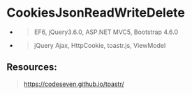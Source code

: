 # CookiesJsonReadWriteDelete
- > EF6, jQuery3.6.0, ASP.NET MVC5, Bootstrap 4.6.0
- > jQuery Ajax, HttpCookie, toastr.js, ViewModel
## Resources:
>https://codeseven.github.io/toastr/
